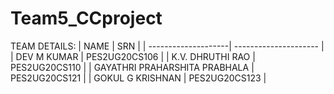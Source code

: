 # Team5_CCproject
TEAM DETAILS:
| NAME | SRN |
| --------------------| --------------------- |
| DEV M KUMAR | PES2UG20CS106 |
| K.V. DHRUTHI RAO | PES2UG20CS110 |
| GAYATHRI PRAHARSHITA PRABHALA | PES2UG20CS121 |
| GOKUL G KRISHNAN | PES2UG20CS123 |
